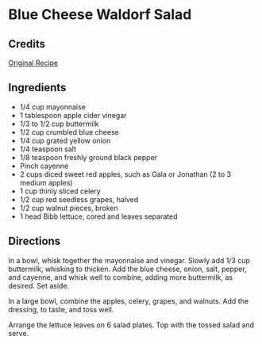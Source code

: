 # Blue Cheese Waldorf Salad 

<!-- BEGIN content -->

## Credits

[Original Recipe](http://www.foodnetwork.com/food/recipes/recipe/0,,FOOD_9936_18044,00.html "http://www.foodnetwork.com/food/recipes/recipe/0,,FOOD 9936 18044,00.html")

## Ingredients

- 1/4 cup mayonnaise 
- 1 tablespoon apple cider vinegar 
- 1/3 to 1/2 cup buttermilk 
- 1/2 cup crumbled blue cheese 
- 1/4 cup grated yellow onion 
- 1/4 teaspoon salt 
- 1/8 teaspoon freshly ground black pepper 
- Pinch cayenne 
- 2 cups diced sweet red apples, such as Gala or Jonathan (2 to 3 medium apples) 
- 1 cup thinly sliced celery 
- 1/2 cup red seedless grapes, halved 
- 1/2 cup walnut pieces, broken 
- 1 head Bibb lettuce, cored and leaves separated

## Directions

In a bowl, whisk together the mayonnaise and vinegar. Slowly add 1/3 cup buttermilk, whisking to thicken. Add the blue cheese, onion, salt, pepper, and cayenne, and whisk well to combine, adding more buttermilk, as desired. Set aside.   
 In a large bowl, combine the apples, celery, grapes, and walnuts. Add the dressing, to taste, and toss well.   
  
 Arrange the lettuce leaves on 6 salad plates. Top with the tossed salad and serve.

<!-- Saved in parser cache with key mudabon_recipe:pcache:idhash:1466-0!1!0!0!!en!2 and timestamp 20071117183147 --><!-- END content -->

